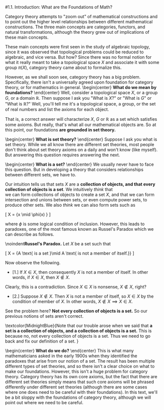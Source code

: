 <style>
.md-content {
    max-width: 80em;
}
</style>
#1.1. Introduction: What are the Foundations of Math?

Category theory attempts to "zoom out" of mathematical constructions
and to point out the higher level relationships between different mathematical
constructions. The three main concepts are categories, functors, and
natural transformations, although the theory grew out of
implications of these main concepts. 


These main concepts were first seen in the study of algebraic
topology, since 
it was observed that topological problems could be reduced to
algebraic, and vice versa. But how? Since there was no formal
notion for what it really meant to take a topological space $X$
and associate it with some group $\pi(X)$, 
category theory came about to formalize this. 

However, as we shall soon see, category theory has a big problem. 
Specifically, there isn't a universally agreed upon foundation for
category theory, or for mathematics in general. 
\begin{center}
**What do we mean by foundations?**
\end{center}    Well, consider a topological space $X$, or a group $G$, or a
domain $\mathbb{R}$. Then suppose I ask you
"What is $X$?" or "What is $G$" or "What is $\mathbb{R}$?" 
Well, you'll tell me it's a topological space, a
group, or the set of real numbers and
list the axioms for each object. 

That is, a correct answer will characterize $X$, $G$ or $\mathbb{R}$ as a
set which satisfies 
some axioms. But really, that's what all our mathematical objects
are. So at this point, our foundations **are grounded in set
theory.**

\begin{center}
**What is set theory?**
\end{center}    Suppose I ask you what is set theory. While we all know there are 
different set theories, most people don't think about set theory axioms on a daily 
and won't know (like myself). But answering
this question requires answering the next. 

\begin{center}
**What is a set?**
\end{center}    We usually never have to face this question. But in developing a
theory that considers relationships between different sets, we
have to. 

Our intuition tells us that sets $X$ are a **collection of
objects, and that every collection of objects is a set**. We
intuitively *think* that  
we can form collections of objects to create a set $X$, and that
we can form 
intersection and unions between sets, or even compute power
sets, to produce other sets. We also *think* we can also form sets such as 

\[
X = \{x \mid \phi(x) \}
\]

where $\phi$ is some logical condition of inclusion. However, this
leads to paradoxes, one of the most famous known as Russel's
Paradox which we can describe as follows. 

\noindent**Russel's Paradox.**
Let $X$ be a set such that 

\[
X = \{A \text{ is a set }\mid A \text{ is not a member of itself.}\}
\]


Now observe the following. 

* [1.] If $X \in X$, then consequently $X$ is not a member
of itself. In other words, if $X \in X$, then $X \not\in X$.

Clearly, this is a contradiction. Since $X \in X$ is nonsense,
$X \not\in X$, right? 



* [2.] Suppose $X \not\in X$. Then $X$ is not a member of
itself, so $X \in X$ by the condition of member of $X$. In
other words, $X \not\in X \implies X \in X$.



See the problem here? **Not every collection of objects is a
set.** So our previous notions of sets aren't correct.

\textcolor{MidnightBlue}{Note that our trouble arose when we said
that **a set is a collection of objects, and a collection of
objects is a set.** 
This is because no, not every collection of objects is a set.
Thus we need to go back and fix our definition of a set.
}

\begin{center}
**What do we do?**
\end{center}    This is what many mathematicians asked in the early 1900s
when they identified the paradoxes that arise from our notion of
a set. The result has been multiple different types of set theories, 
and so there isn't a clear 
choice on what to make our foundations. However, this isn't a huge problem 
for category theory. Category theory 
has its own core axioms, but the fact that there are different set theories 
simply means that such core axioms will be phrased differently under different 
set theories (although there are some cases where 
one does need to be careful with their foundations).
In this text, we'll be a bit sloppy with the foundations of category theory, 
although  we will point out where we need to be careful.





<script src="../../mathjax_helper.js"></script>